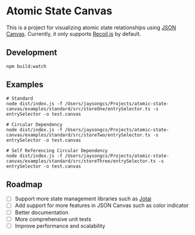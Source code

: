 # Atomic State Canvas
This is a project for visualizing atomic state relationships using [JSON Canvas](https://jsoncanvas.org/). Currently, it only supports [Recoil.js](https://recoiljs.org/) by default.

## Development
```
npm build:watch
```

## Examples
```
# Standard
node dist/index.js -f /Users/jaysongcs/Projects/atomic-state-canvas/examples/standard/src/storeOne/entrySelector.ts -s entrySelector -o test.canvas

# Circular Dependency
node dist/index.js -f /Users/jaysongcs/Projects/atomic-state-canvas/examples/standard/src/storeTwo/entrySelector.ts -s entrySelector -o test.canvas

# Self Referencing Circular Dependency
node dist/index.js -f /Users/jaysongcs/Projects/atomic-state-canvas/examples/standard/src/storeThree/entrySelector.ts -s entrySelector -o test.canvas
```

## Roadmap
- [ ] Support more state management libraries such as [Jotai](https://jotai.org/)
- [ ] Add support for more features in JSON Canvas such as color indicator
- [ ] Better documentation
- [ ] More comprehensive unit tests
- [ ] Improve performance and scalability
